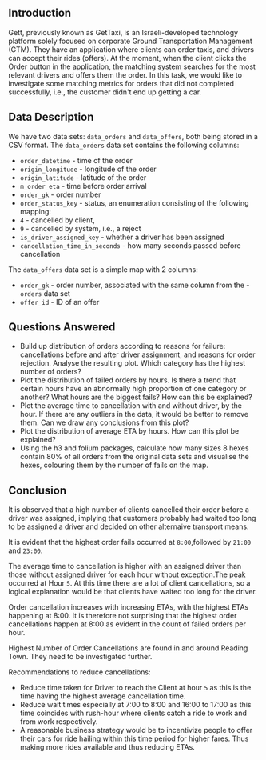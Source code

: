 ## Introduction

Gett, previously known as GetTaxi, is an Israeli-developed technology platform solely focused on corporate Ground Transportation Management (GTM). They have an application where clients can order taxis, and drivers can accept their rides (offers). At the moment, when the client clicks the Order button in the application, the matching system searches for the most relevant drivers and offers them the order. In this task, we would like to investigate some matching metrics for orders that did not completed successfully, i.e., the customer didn't end up getting a car.

## Data Description
We have two data sets: `data_orders` and `data_offers`, both being stored in a CSV format. The `data_orders` data set contains the following columns:

- `order_datetime` - time of the order
- `origin_longitude` - longitude of the order
- `origin_latitude` - latitude of the order
- `m_order_eta` - time before order arrival
- `order_gk` - order number
- `order_status_key` - status, an enumeration consisting of the following mapping:
- `4` - cancelled by client,
- `9` - cancelled by system, i.e., a reject
- `is_driver_assigned_key` - whether a driver has been assigned
- `cancellation_time_in_seconds` - how many seconds passed before cancellation

The `data_offers` data set is a simple map with 2 columns:

- `order_gk` - order number, associated with the same column from the - `orders` data set
- `offer_id` - ID of an offer

## Questions Answered
* Build up distribution of orders according to reasons for failure: cancellations before and after driver assignment, and reasons for order rejection. Analyse the resulting plot. Which category has the highest number of orders?
* Plot the distribution of failed orders by hours. Is there a trend that certain hours have an abnormally high proportion of one category or another? What hours are the biggest fails? How can this be explained?
* Plot the average time to cancellation with and without driver, by the hour. If there are any outliers in the data, it would be better to remove them. Can we draw any conclusions from this plot?
* Plot the distribution of average ETA by hours. How can this plot be explained?
* Using the h3 and folium packages, calculate how many sizes 8 hexes contain 80% of all orders from the original data sets and visualise the hexes, colouring them by the number of fails on the map.

## Conclusion
It is observed that a high number of clients cancelled their order before a driver was assigned, implying that customers probably had waited too long to be assigned a driver and decided on other alternaive transport means.

It is evident that the highest order fails occurred at `8:00`,followed by `21:00` and `23:00`.

The average time to cancellation is higher with an assigned driver than those without assigned driver for each hour without exception.The peak occurred at Hour `5`. At this time there are a lot of client cancellations, so a logical explanation would be that clients have waited too long for the driver.

Order cancellation increases with increasing ETAs, with the highest ETAs happening at 8:00. It is therefore not surprising that the highest order cancellations happen at 8:00 as evident in the count of failed orders per hour.

Highest Number of Order Cancellations are found in and around Reading Town. They need to be investigated further.

Recommendations to reduce cancellations:
- Reduce time taken for Driver to reach the Client at hour `5` as this is the time having the highest average cancellation time.
- Reduce wait times especially at 7:00 to 8:00 and 16:00 to 17:00 as this time coincides with rush-hour where clients catch a ride to work and from work respectively.
- A reasonable business strategy would be to incentivize people to offer their cars for ride hailing within this time period for higher fares. Thus making more rides available  and thus reducing ETAs.
